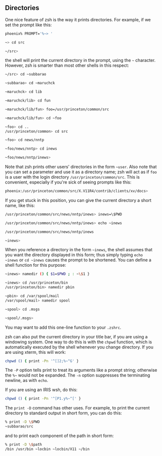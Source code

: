 ## Directories

One nice feature of zsh is the way it prints directories. For example, if we set
the prompt like this:

```bash
phoenix% PROMPT='%~> '

~> cd src

~/src>
```

the shell will print the current directory in the prompt, using the `~`
character. However, zsh is smarter than most other shells in this respect:

```bash
~/src> cd ~subbarao

~subbarao> cd ~maruchck

~maruchck> cd lib

~maruchck/lib> cd fun

~maruchck/lib/fun> foo=/usr/princeton/common/src

~maruchck/lib/fun> cd ~foo

~foo> cd ..
/usr/princeton/common> cd src

~foo> cd news/nntp

~foo/news/nntp> cd inews

~foo/news/nntp/inews>
```

Note that zsh prints other users' directories in the form `~user`. Also note
that you can set a parameter and use it as a directory name; zsh will act as if
`foo` is a user with the login directory `/usr/princeton/common/src`. This is
convenient, especially if you're sick of seeing prompts like this:

```bash
phoenix:/usr/princeton/common/src/X.V11R4/contrib/clients/xv/docs>
```

If you get stuck in this position, you can give the current directory a short
name, like this:

```bash
/usr/princeton/common/src/news/nntp/inews> inews=\$PWD

/usr/princeton/common/src/news/nntp/inews> echo ~inews

/usr/princeton/common/src/news/nntp/inews

~inews>
```

When you reference a directory in the form `~inews`, the shell assumes that you
want the directory displayed in this form; thus simply typing `echo ~inews` or
`cd ~inews` causes the prompt to be shortened. You can define a shell function
for this purpose:

```bash
~inews> namedir () { $1=$PWD ; : ~\$1 }

~inews> cd /usr/princeton/bin
/usr/princeton/bin> namedir pbin

~pbin> cd /var/spool/mail
/var/spool/mail> namedir spool

~spool> cd .msgs

~spool/.msgs>
```

You may want to add this one-line function to your `.zshrc`.

zsh can also put the current directory in your title bar, if you are using a
windowing system. One way to do this is with the `chpwd` function, which is
automatically executed by the shell whenever you change directory. If you are
using xterm, this will work:

```bash
chpwd () { print -Pn '^[]2;%~^G' }
```

The `-P` option tells print to treat its arguments like a prompt string;
otherwise the `%~` would not be expanded. The `-n` option suppresses the
terminating newline, as with `echo`.

If you are using an IRIS wsh, do this:

```bash
chpwd () { print -Pn '^[P1.y%~^[' }
```

The `print -D` command has other uses. For example, to print the current
directory to standard output in short form, you can do this:

```bash
% print -D \$PWD
~subbarao/src
```

and to print each component of the path in short form:

```bash
% print -D \$path
/bin /usr/bin ~locbin ~locbin/X11 ~/bin
```
